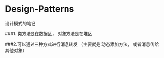 # Design-Patterns
设计模式的笔记


###1. 类方法是在数据区， 对象方法是在堆区


###2.可以通过三种方式进行消息转发 （主要就是 动态添加方法， 或者消息传给其他对象）
